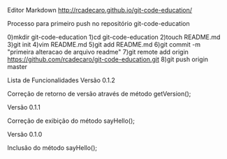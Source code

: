 Editor Markdown
http://rcadecaro.github.io/git-code-education/

Processo para primeiro push no repositório git-code-education

0)mkdir git-code-education
1)cd git-code-education
2)touch README.md
3)git init
4)vim README.md
5)git add README.md
6)git commit -m "primeira alteracao de arquivo readme"
7)git remote add origin https://github.com/rcadecaro/git-code-education.git
8)git push origin master

Lista de Funcionalidades
Versão 0.1.2

Correção de retorno de versão através de método getVersion();

Versão 0.1.1

Correção de exibição do método sayHello();

Versão 0.1.0

Inclusão do método sayHello();


